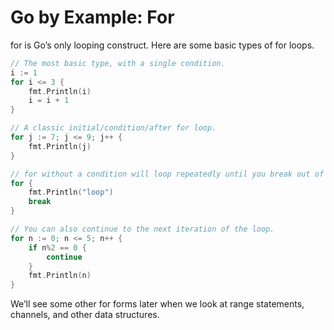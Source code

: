 # Go by Example: For



for is Go’s only looping construct. Here are some basic types of for loops.


```go
// The most basic type, with a single condition.
i := 1
for i <= 3 {
    fmt.Println(i)
    i = i + 1
}

// A classic initial/condition/after for loop.
for j := 7; j <= 9; j++ {
    fmt.Println(j)
}

// for without a condition will loop repeatedly until you break out of the loop or return from the enclosing function.
for {
    fmt.Println("loop")
    break
}

// You can also continue to the next iteration of the loop.
for n := 0; n <= 5; n++ {
    if n%2 == 0 {
        continue
    }
    fmt.Println(n)
}
```

We’ll see some other for forms later when we look at range statements, channels, and other data structures.
